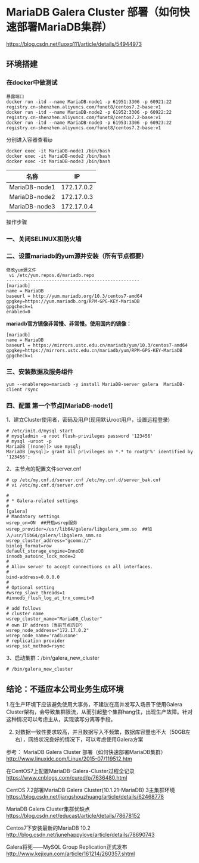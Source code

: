 # MariaDB Galera Cluster 部署（如何快速部署MariaDB集群）


https://blog.csdn.net/luoxq111/article/details/54944973

## 环境搭建
### 在docker中做测试

```
暴露端口
docker run -itd --name MariaDB-node1 -p 61951:3306 -p 60921:22 registry.cn-shenzhen.aliyuncs.com/funet8/centos7.2-base:v1
docker run -itd --name MariaDB-node2 -p 61952:3306 -p 60922:22 registry.cn-shenzhen.aliyuncs.com/funet8/centos7.2-base:v1
docker run -itd --name MariaDB-node3 -p 61953:3306 -p 60923:22 registry.cn-shenzhen.aliyuncs.com/funet8/centos7.2-base:v1
```

分别进入容器查看ip
```
docker exec -it MariaDB-node1 /bin/bash
docker exec -it MariaDB-node2 /bin/bash
docker exec -it MariaDB-node3 /bin/bash
```

名称 | IP
---|---
MariaDB-node1 | 172.17.0.2
MariaDB-node2 | 172.17.0.3
MariaDB-node3 | 172.17.0.4

操作步骤
### 一、关闭SELINUX和防火墙

### 二、设置mariadb的yum源并安装（所有节点都要）
```
修改yum源文件 
 vi /etc/yum.repos.d/mariadb.repo
--------------------------------------------------
[mariadb]
name = MariaDB
baseurl = http://yum.mariadb.org/10.3/centos7-amd64
gpgkey=https://yum.mariadb.org/RPM-GPG-KEY-MariaDB
gpgcheck=1
enabled=0
```

**mariadb官方镜像非常慢、非常慢。使用国内的镜像：**
```
[mariadb]
name = MariaDB
baseurl = https://mirrors.ustc.edu.cn/mariadb/yum/10.3/centos7-amd64
gpgkey=https://mirrors.ustc.edu.cn/mariadb/yum/RPM-GPG-KEY-MariaDB
gpgcheck=1
```
### 三、安装数据及服务组件

```
yum --enablerepo=mariadb -y install MariaDB-server galera  MariaDB-client rsync
```
### 四、配置 第一个节点[MariaDB-node1]

1、建立Cluster使用者，密码及用户(现用默认root用户，设置远程登录)
```
# /etc/init.d/mysql start
# mysqladmin -u root flush-privileges password '123456'
# mysql -uroot -p
MariaDB [(none)]> use mysql;
MariaDB [mysql]> grant all privileges on *.* to root@'%' identified by '123456';
```
2、主节点的配置文件server.cnf

```
# cp /etc/my.cnf.d/server.cnf /etc/my.cnf.d/server_bak.cnf
# vi /etc/my.cnf.d/server.cnf

#
# * Galera-related settings
#
[galera]
# Mandatory settings
wsrep_on=ON  ##开启wsrep服务
wsrep_provider=/usr/lib64/galera/libgalera_smm.so  ##加入/usr/lib64/galera/libgalera_smm.so
wsrep_cluster_address="gcomm://"   
binlog_format=row
default_storage_engine=InnoDB
innodb_autoinc_lock_mode=2
#
# Allow server to accept connections on all interfaces.
#
bind-address=0.0.0.0
#
# Optional setting
#wsrep_slave_threads=1
#innodb_flush_log_at_trx_commit=0

# add follows
# cluster name
wsrep_cluster_name="MariaDB_Cluster"
# own IP address（当前节点的IP）
wsrep_node_address="172.17.0.2"
wsrep_node_name='radiusone'
# replication provider
wsrep_sst_method=rsync

```
3、启动集群：/bin/galera_new_cluster 
```
# /bin/galera_new_cluster
```







## 结论：不适应本公司业务生成环境

1.在生产环境下应该避免使用大事务，不建议在高并发写入场景下使用Galera Cluster架构，会导致集群限流，从而引起整个集群hang住，出现生产故障。针对这种情况可以考虑主从，实现读写分离等手段。

2. 对数据一致性要求较高，并且数据写入不频繁，数据库容量也不大（50GB左右），网络状况良好的情况下，可以考虑使用Galera方案







参考：
MariaDB Galera Cluster 部署（如何快速部署MariaDB集群）
http://www.linuxidc.com/Linux/2015-07/119512.htm

在CentOS7上配置MariaDB-Galera-Cluster过程全记录
https://www.cnblogs.com/cured/p/7636480.html

CentOS 7.2部署MariaDB Galera Cluster(10.1.21-MariaDB) 3主集群环境
https://blog.csdn.net/jiangshouzhuang/article/details/62468778

MariaDB Galera Cluster集群优缺点
https://blog.csdn.net/educast/article/details/78678152

Centos7下安装最新的MariaDB 10.2
http://blog.csdn.net/junehappylove/article/details/78690743

Galera将死——MySQL Group Replication正式发布
http://www.kejixun.com/article/161214/260357.shtml







